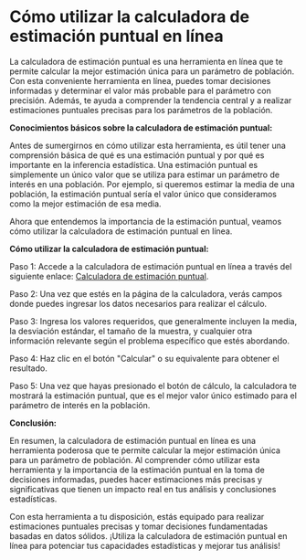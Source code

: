 Cómo utilizar la calculadora de estimación puntual en línea
===========================================================

La calculadora de estimación puntual es una herramienta en línea que te permite calcular la mejor estimación única para un parámetro de población. Con esta conveniente herramienta en línea, puedes tomar decisiones informadas y determinar el valor más probable para el parámetro con precisión. Además, te ayuda a comprender la tendencia central y a realizar estimaciones puntuales precisas para los parámetros de la población.

**Conocimientos básicos sobre la calculadora de estimación puntual:**

Antes de sumergirnos en cómo utilizar esta herramienta, es útil tener una comprensión básica de qué es una estimación puntual y por qué es importante en la inferencia estadística. Una estimación puntual es simplemente un único valor que se utiliza para estimar un parámetro de interés en una población. Por ejemplo, si queremos estimar la media de una población, la estimación puntual sería el valor único que consideramos como la mejor estimación de esa media.

Ahora que entendemos la importancia de la estimación puntual, veamos cómo utilizar la calculadora de estimación puntual en línea.

**Cómo utilizar la calculadora de estimación puntual:**

Paso 1: Accede a la calculadora de estimación puntual en línea a través del siguiente enlace: [Calculadora de estimación puntual](https://www.onlinecalculatorsfree.com/es/math/point-estimate-calculator.html).

Paso 2: Una vez que estés en la página de la calculadora, verás campos donde puedes ingresar los datos necesarios para realizar el cálculo.

Paso 3: Ingresa los valores requeridos, que generalmente incluyen la media, la desviación estándar, el tamaño de la muestra, y cualquier otra información relevante según el problema específico que estés abordando.

Paso 4: Haz clic en el botón "Calcular" o su equivalente para obtener el resultado.

Paso 5: Una vez que hayas presionado el botón de cálculo, la calculadora te mostrará la estimación puntual, que es el mejor valor único estimado para el parámetro de interés en la población.

**Conclusión:**

En resumen, la calculadora de estimación puntual en línea es una herramienta poderosa que te permite calcular la mejor estimación única para un parámetro de población. Al comprender cómo utilizar esta herramienta y la importancia de la estimación puntual en la toma de decisiones informadas, puedes hacer estimaciones más precisas y significativas que tienen un impacto real en tus análisis y conclusiones estadísticas.

Con esta herramienta a tu disposición, estás equipado para realizar estimaciones puntuales precisas y tomar decisiones fundamentadas basadas en datos sólidos. ¡Utiliza la calculadora de estimación puntual en línea para potenciar tus capacidades estadísticas y mejorar tus análisis!